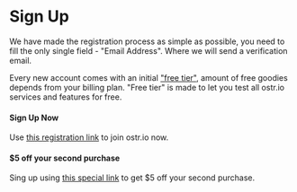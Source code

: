 Sign Up
======

We have made the registration process as simple as possible, you need to fill the only single field - "Email Address". Where we will send a verification email.

Every new account comes with an initial ["free tier"](https://ostr.io/info/pricing), amount of free goodies depends from your billing plan. "Free tier" is made to let you test all ostr.io services and features for free.

#### Sign Up Now
Use [this registration link](https://ostr.io/signup) to join ostr.io now.

#### $5 off your second purchase
Sing up using [this special link](https://ostr.io/signup/gCZWjiBScePWrnnDr) to get $5 off your second purchase.